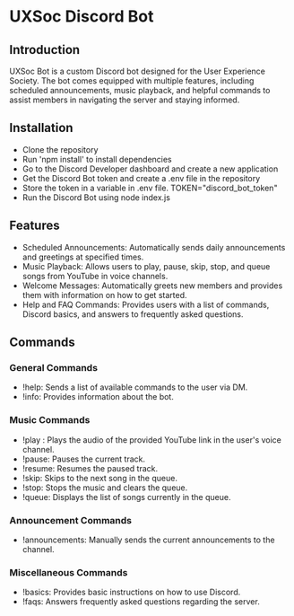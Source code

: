 # UXSoc Discord Bot

## Introduction
UXSoc Bot is a custom Discord bot designed for the User Experience Society. The bot comes equipped with multiple features, including scheduled announcements, music playback, and helpful commands to assist members in navigating the server and staying informed.

## Installation
- Clone the repository
- Run 'npm install' to install dependencies
- Go to the Discord Developer dashboard and create a new application
- Get the Discord Bot token and create a .env file in the repository
- Store the token in a variable in .env file. TOKEN="discord_bot_token"
- Run the Discord Bot using node index.js

## Features
- Scheduled Announcements: Automatically sends daily announcements and greetings at specified times.
- Music Playback: Allows users to play, pause, skip, stop, and queue songs from YouTube in voice channels.
- Welcome Messages: Automatically greets new members and provides them with information on how to get started.
- Help and FAQ Commands: Provides users with a list of commands, Discord basics, and answers to frequently asked questions.

## Commands
### General Commands
- !help: Sends a list of available commands to the user via DM.
- !info: Provides information about the bot.

### Music Commands
- !play <YouTube Link>: Plays the audio of the provided YouTube link in the user's voice channel.
- !pause: Pauses the current track.
- !resume: Resumes the paused track.
- !skip: Skips to the next song in the queue.
- !stop: Stops the music and clears the queue.
- !queue: Displays the list of songs currently in the queue.

### Announcement Commands
- !announcements: Manually sends the current announcements to the channel.

### Miscellaneous Commands
- !basics: Provides basic instructions on how to use Discord.
- !faqs: Answers frequently asked questions regarding the server.
